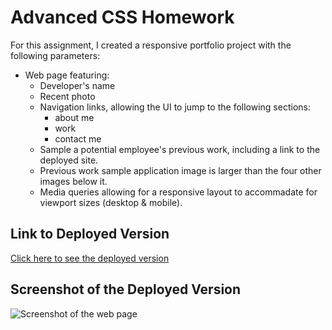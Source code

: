 # Advanced CSS Homework

For this assignment, I created a responsive portfolio project with the following parameters:


- Web page featuring:
    - Developer's name
    - Recent photo 
    - Navigation links, allowing the UI to jump to the following sections: 
        - about me
        - work
        - contact me
    - Sample a potential employee's previous work, including a link to the deployed site.
    - Previous work sample application image is larger than the four other images below it.
    - Media queries allowing for a responsive layout to accommadate for viewport sizes (desktop & mobile).


## Link to Deployed Version

[Click here to see the deployed version](https://teutonicted.github.io/advanced-css-homework/)

## Screenshot of the Deployed Version

![Screenshot of the web page](./assets/images/screenshot.png)

